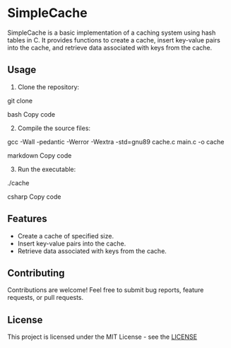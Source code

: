 # SimpleCache

SimpleCache is a basic implementation of a caching system using hash tables in C. It provides functions to create a cache, insert key-value pairs into the cache, and retrieve data associated with keys from the cache.

## Usage

1. Clone the repository:

git clone <repository-url>

bash
Copy code

2. Compile the source files:

gcc -Wall -pedantic -Werror -Wextra -std=gnu89 cache.c main.c -o cache

markdown
Copy code

3. Run the executable:

./cache

csharp
Copy code

## Features

- Create a cache of specified size.
- Insert key-value pairs into the cache.
- Retrieve data associated with keys from the cache.

## Contributing

Contributions are welcome! Feel free to submit bug reports, feature requests, or pull requests.

## License

This project is licensed under the MIT License - see the [LICENSE](LICENSE)